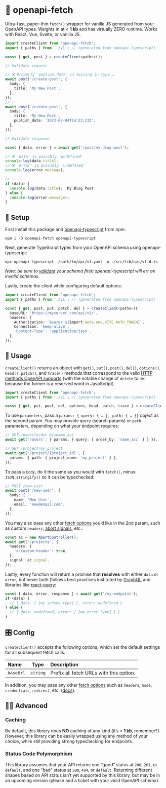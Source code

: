 # 🎾 openapi-fetch

Ultra-fast, paper-thin `fetch()` wrapper for vanilla JS generated from your OpenAPI types. Weights in at < **1 kb** and has virtually ZERO runtime. Works with React, Vue, Svelte, or vanilla JS.

```ts
import createClient from 'openapi-fetch';
import { paths } from './v1'; // (generated from openapi-typescript)

const { get, post } = createClient<paths>();

// Validate request

// ❌ Property 'publish_date' is missing in type …
await post('/create-post', {
  body: {
    title: 'My New Post',
  },
});
// ✅
await post('/create-post', {
  body: {
    title: 'My New Post',
    publish_date: '2023-02-04T14:23:23Z',
  },
});

// Validate response

const { data, error } = await get('/post/my-blog-post');

// ❌ 'data' is possibly 'undefined'
console.log(data.title);
// ❌ 'error' is possibly 'undefined'
console.log(error.message);

// ✅
if (data) {
  console.log(data.title);  My Blog Post
} else {
  console.log(error.message);
}
```

## 🔧 Setup

First install this package and [openapi-typescript](https://github.com/drwpow/openapi-typescript) from npm:

```
npm i -D openapi-fetch openapi-typescript
```

Next, generate TypeScript types from your OpenAPI schema using openapi-typescript:

```
npx openapi-typescript ./path/to/api/v1.yaml -o ./src/lib/api/v1.d.ts
```

_Note: be sure to [validate](https://apitools.dev/swagger-cli/) your schema first! openapi-typescript will err on invalid schemas._

Lastly, create the client while configuring default options:

```ts
import createClient from 'openapi-fetch';
import { paths } from './v1'; // (generated from openapi-typescript)

const { get, post, put, patch, del } = createClient<paths>({
  baseURL: 'https://myserver.com/api/v1/',
  headers: {
    Authorization: `Bearer ${import.meta.env.VITE_AUTH_TOKEN}`,
    Connection: 'keep-alive',
    'Content-Type': 'application/json',
  },
});
```

## 🏓 Usage

`createClient()` returns an object with `get()`, `put()`, `post()`, `del()`, `options()`, `head()`, `patch()`, and `trace()` methods that correspond to the valid [HTTP methods OpenAPI supports](https://spec.openapis.org/oas/latest.html#path-item-object) (with the notable change of `delete` to `del` because the former is a reserved word in JavaScript).

```ts
import createClient from 'openapi-fetch';
import { paths } from './v1'; // (generated from openapi-typescript)

const { get, put, post, del, options, head, patch, trace } = createClient<paths>();
```

To use `parameters`, pass a `params: { query: { … }, path: { … }}` object as the second param. You may provide `query` (search params) or `path` parameters, depending on what your endpoint requires:

```ts
// GET /users?order_by=name_asc
await get('/users', { params: { query: { order_by: 'name_asc' } } });

// GET /project/my_project
await get('/project/{project_id}', {
  params: { path: { project_name: 'my_project' } },
});
```

To pass a `body`, do it the same as you would with `fetch()`, minus `JSON.stringify()` so it can be typechecked:

```ts
// POST /new-user
await post('/new-user', {
  body: {
    name: 'New User',
    email: 'new@email.com',
  },
});
```

You may also pass any other [fetch options](https://developer.mozilla.org/en-US/docs/Web/API/fetch) you’d like in the 2nd param, such as custom `headers`, [abort signals](https://developer.mozilla.org/en-US/docs/Web/API/fetch#signal), etc.:

```ts
const ac = new AbortController();
await get('/projects', {
  headers: {
    'x-custom-header': true,
  },
  signal: ac.signal,
});
```

Lastly, every function will return a promise that **resolves** with either `data` or `error`, but never both (follows best practices instituted by [GraphQL](https://www.apollographql.com/) and libraries like [react-query](https://tanstack.com/query):

```ts
const { data, error, response } = await get('/my-endpoint');
if (data) {
  // { data: { [my schema type] }, error: undefined }
} else {
  // { data: undefined, error: { [my error type] } }
}
```

## 🎛️ Config

`createClient()` accepts the following options, which set the default settings for all subsequent fetch calls.

| Name      |   Type   | Description                             |
| :-------- | :------: | :-------------------------------------- |
| `baseUrl` | `string` | Prefix all fetch URLs with this option. |

In addition, you may pass any other [fetch options](https://developer.mozilla.org/en-US/docs/Web/API/fetch) such as `headers`, `mode`, `credentials`, `redirect`, etc. ([docs](https://developer.mozilla.org/en-US/docs/Web/API/fetch)).

## 🧙‍♀️ Advanced

### Caching

By default, this library does **NO** caching of any kind (it’s < **1 kb**, remember?). However, this library can be easily wrapped using any method of your choice, while still providing strong typechecking for endpoints.

### Status Code Polymorphism

This library assumes that your API returns one “good” status at `200`, `201`, or `default`, and one “bad” status at `500`, `404`, or `default`. Returning different shapes based on API status isn’t yet supported by this library, but may be in an upcoming version (please add a ticket with your valid OpenAPI schema).
